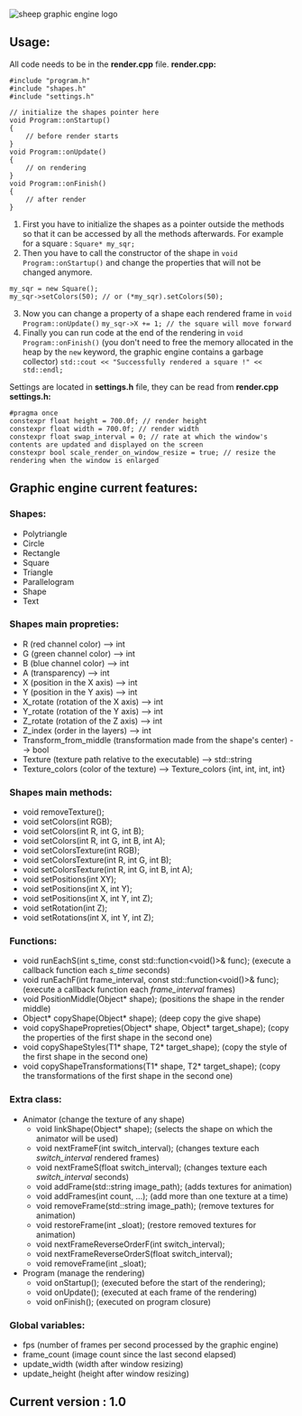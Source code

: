 ![sheep graphic engine logo](https://i.ibb.co/31QC4pj/sheep-graphic-engine.png)

## Usage:

All code needs to be in the **render.cpp** file.
**render.cpp:**
```
#include "program.h"
#include "shapes.h"
#include "settings.h"

// initialize the shapes pointer here 
void Program::onStartup()
{
    // before render starts
}
void Program::onUpdate()
{
    // on rendering
}
void Program::onFinish()
{
    // after render
} 
```
1. First you have to initialize the shapes as a pointer outside the methods so that it can be accessed by all the methods afterwards.
For example for a square : 
`` Square* my_sqr; ``
2. Then you have to call the constructor of the shape in ``void Program::onStartup()`` and change the properties that will not be changed anymore.
```
my_sqr = new Square();
my_sqr->setColors(50); // or (*my_sqr).setColors(50);
```
3. Now you can change a property of a shape each rendered frame in ``void Program::onUpdate()``
`` my_sqr->X += 1; // the square will move forward ``
4. Finally you can run code at the end of the rendering in `` void Program::onFinish() `` (you don't need to free the memory allocated in the heap by the ``new`` keyword, the graphic engine contains a garbage collector)
`` std::cout << "Successfully rendered a square !" << std::endl; ``

Settings are located in **settings.h** file, they can be read from **render.cpp** 
**settings.h:**
```
#pragma once
constexpr float height = 700.0f; // render height
constexpr float width = 700.0f; // render width
constexpr float swap_interval = 0; // rate at which the window's contents are updated and displayed on the screen 
constexpr bool scale_render_on_window_resize = true; // resize the rendering when the window is enlarged
```

## Graphic engine current features:

### Shapes:
* Polytriangle
* Circle
* Rectangle
* Square
* Triangle
* Parallelogram
* Shape
* Text
### Shapes main propreties:
* R (red channel color) --> int
* G (green channel color) --> int
* B (blue channel color) --> int
* A (transparency) --> int
* X (position in the X axis) --> int
* Y (position in the Y axis) --> int
* X_rotate (rotation of the X axis) --> int
* Y_rotate (rotation of the Y axis) --> int
* Z_rotate (rotation of the Z axis) --> int
* Z_index (order in the layers) --> int
* Transform_from_middle (transformation made from the shape's center) --> bool
* Texture (texture path relative to the executable) --> std::string
* Texture_colors (color of the texture) --> Texture_colors {int, int, int, int}
### Shapes main methods:
* void removeTexture();
* void setColors(int RGB);
* void setColors(int R, int G, int B);
* void setColors(int R, int G, int B, int A);
* void setColorsTexture(int RGB);
* void setColorsTexture(int R, int G, int B);
* void setColorsTexture(int R, int G, int B, int A);
* void setPositions(int XY);
* void setPositions(int X, int Y);
* void setPositions(int X, int Y, int Z);
* void setRotation(int Z);
* void setRotations(int X, int Y, int Z);
### Functions:
* void runEachS(int s_time, const std::function<void()>& func); (execute a callback function each *s_time* seconds)
* void runEachF(int frame_interval, const std::function<void()>& func); (execute a callback function each *frame_interval* frames)
* void PositionMiddle(Object* shape); (positions the shape in the render middle)
* Object* copyShape(Object* shape); (deep copy the give shape)
* void copyShapePropreties(Object* shape, Object* target_shape); (copy the properties of the first shape in the second one)
* void copyShapeStyles(T1* shape, T2* target_shape); (copy the style of the first shape in the second one)
* void copyShapeTransformations(T1* shape, T2* target_shape); (copy the transformations of the first shape in the second one)
### Extra class: 
* Animator (change the texture of any shape)
    * void linkShape(Object* shape); (selects the shape on which the animator will be used)
    * void nextFrameF(int switch_interval); (changes texture each *switch_interval* rendered frames)
    * void nextFrameS(float switch_interval); (changes texture each *switch_interval* seconds)
    * void addFrame(std::string image_path); (adds textures for animation)
    * void addFrames(int count, ...); (add more than one texture at a time)
    * void removeFrame(std::string image_path); (remove textures for animation)
    * void restoreFrame(int _sloat); (restore removed textures for animation)
	* void nextFrameReverseOrderF(int switch_interval);
    * void nextFrameReverseOrderS(float switch_interval);
    * void removeFrame(int _sloat); 
* Program (manage the rendering)
    * void onStartup(); (executed before the start of the rendering);
    * void onUpdate(); (executed at each frame of the rendering)
    * void onFinish(); (executed on program closure)
### Global variables:
* fps (number of frames per second processed by the graphic engine)
* frame_count (image count since the last second elapsed)
* update_width (width after window resizing)
* update_height (height after window resizing)

## Current version : 1.0

